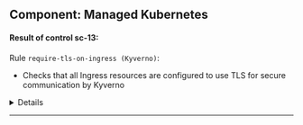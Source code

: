 

## Component: Managed Kubernetes


#### Result of control sc-13: 



Rule `require-tls-on-ingress (Kyverno)`:
- Checks that all Ingress resources are configured to use TLS for secure communication by Kyverno

<details><summary>Details</summary>


  - Subject UUID: fc4be1ca-ae93-41b1-909e-dcfc11ad9dfa
    - Title: networking.k8s.io/v1/Ingress good-application default
    - Result: pass :white_check_mark:
    - Reason:
      ```
      validation rule 'require-tls' anyPattern[1] passed.
      ```


  - Subject UUID: df729293-d43c-4313-8ef6-133073f94dcf
    - Title: networking.k8s.io/v1/Ingress bad-application default
    - Result: pass :white_check_mark:
    - Reason:
      ```
      validation rule 'require-tls' anyPattern[1] passed.
      ```

</details>


---

